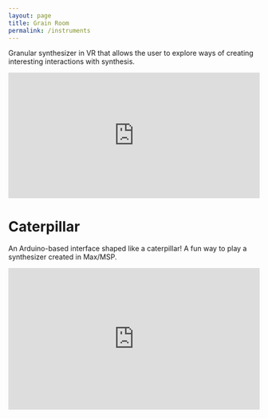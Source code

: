 ```yaml
---
layout: page
title: Grain Room
permalink: /instruments
---
```


Granular synthesizer in VR that allows the user to explore ways of creating interesting interactions with synthesis.

<div style="padding:50% 0 0 0;position:relative;"><iframe src="https://player.vimeo.com/video/708006811?h=b7fb5994eb&amp;badge=0&amp;autopause=0&amp;player_id=0&amp;app_id=58479" frameborder="0" allow="autoplay; fullscreen; picture-in-picture" allowfullscreen style="position:absolute;top:0;left:0;width:100%;height:100%;" title="Grain Room"></iframe></div><script src="https://player.vimeo.com/api/player.js"></script>

# Caterpillar

An Arduino-based interface shaped like a caterpillar! A fun way to play a synthesizer created in Max/MSP.

<div style="padding:56.25% 0 0 0;position:relative;"><iframe src="https://player.vimeo.com/video/710463522?h=81487e162b&amp;badge=0&amp;autopause=0&amp;player_id=0&amp;app_id=58479" frameborder="0" allow="autoplay; fullscreen; picture-in-picture" allowfullscreen style="position:absolute;top:0;left:0;width:100%;height:100%;" title="Caterpillar doc"></iframe></div><script src="https://player.vimeo.com/api/player.js"></script>


